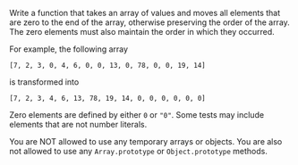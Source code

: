 Write a function that takes an array of values and moves all elements that are zero to the end of the array, otherwise preserving the order of the array. The zero elements must also maintain the order in which they occurred.

For example, the following array

```
[7, 2, 3, 0, 4, 6, 0, 0, 13, 0, 78, 0, 0, 19, 14]
```

is transformed into

```
[7, 2, 3, 4, 6, 13, 78, 19, 14, 0, 0, 0, 0, 0, 0]
```

Zero elements are defined by either `0` or `"0"`. Some tests may include elements that are not number literals.

You are NOT allowed to use any temporary arrays or objects. You are also not allowed to use any `Array.prototype` or `Object.prototype` methods.
